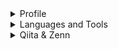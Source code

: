 <details><summary>Profile</summary><div>
  
## Profile
![](https://komarev.com/ghpvc/?username=enumura1&color=blue)

I like front-end development and 3DCG modeling.

<p> 
  <img  alt="github stats"  height="180px" 
    src="https://git-hub-readme-stats-clone-xc7x.vercel.app/api?username=enumura1&count_private=true&theme=react&show_icons=true&hide_border=true" />
</p>
</div></details>


<details><summary>Languages and Tools</summary><div>

## Languages and Tools:
[![My Skills](https://skillicons.dev/icons?i=html,css,js,ts,threejs,materialui,react,blender)](https://skillicons.dev)

## NOW TRAINING
[![My Skills](https://skillicons.dev/icons?i=react,blender)](https://skillicons.dev)
</div></details>

<details><summary>Qiita & Zenn</summary><div>

## Qiita & Zenn
[![My Qiita posts](https://qiita-badge.apiapi.app/s/enumura1/posts.svg)](http://qiita.com/enumura1)
[![My Qiita contributions](https://qiita-badge.apiapi.app/s/enumura1/contributions.svg)](http://qiita.com/enumura1)

<a href="https://zenn.dev/enumura">
  <img src="https://zenn.badge.nikaera.com/s/enumura/likes?style=flat" alt="enumura likes" />
</a>

<a href="https://zenn.dev/enumura/articles">
  <img src="https://zenn.badge.nikaera.com/s/enumura/articles?style=flat" alt="enumura articles" />
</a>

</div></details>
